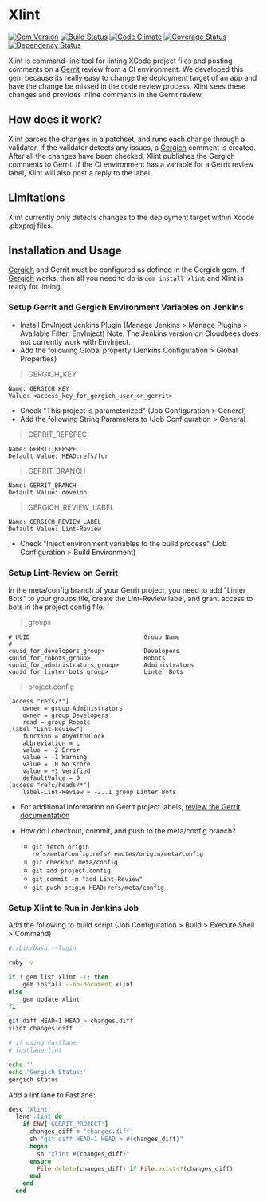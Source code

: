 # Xlint

[![Gem Version](https://badge.fury.io/rb/xlint.svg)](https://rubygems.org/gems/xlint)
[![Build Status](https://travis-ci.org/instructure/xlint.svg?branch=master)](https://travis-ci.org/instructure/xlint)
[![Code Climate](https://codeclimate.com/github/instructure/xlint/badges/gpa.svg)](https://codeclimate.com/github/instructure/xlint)
[![Coverage Status](https://coveralls.io/repos/github/instructure/xlint/badge.svg?branch=HEAD)](https://coveralls.io/github/instructure/xlint?branch=HEAD)
[![Dependency Status](https://gemnasium.com/badges/github.com/instructure/xlint.svg)](https://gemnasium.com/github.com/instructure/xlint)

Xlint is command-line tool for linting XCode project files and posting
comments on a [Gerrit](https://www.gerritcodereview.com/) review from a
CI environment. We developed this gem because its really easy to change
the deployment target of an app and have the change be missed in the
code review process. Xlint sees these changes and provides inline comments
in the Gerrit review.

## How does it work?

Xlint parses the changes in a patchset, and runs each change through
a validator. If the validator detects any issues, a [Gergich](https://rubygems.org/gems/gergich)
comment is created. After all the changes have been checked, Xlint
publishes the Gergich comments to Gerrit. If the CI environment has a variable for a Gerrit review label, Xlint will also post a reply to the label.

## Limitations

Xlint currently only detects changes to the deployment target within
Xcode .pbxproj files.

## Installation and Usage

[Gergich][gergich] and Gerrit must be configured as defined in the Gergich gem. If
[Gergich][gergich] works, then all you need to do is `gem install xlint` and Xlint
is ready for linting.

[gergich]: https://github.com/instructure/gergich

### Setup Gerrit and Gergich Environment Variables on Jenkins
* Install EnvInject Jenkins Plugin (Manage Jenkins > Manage Plugins > Available Filter: EnvInject)
Note: The Jenkins version on Cloudbees does not currently work with EnvInject.
* Add the following Global property (Jenkins Configuration > Global Properties)

> GERGICH_KEY
```
Name: GERGICH_KEY
Value: <access_key_for_gergich_user_on_gerrit>
```

* Check "This project is parameterized" (Job Configuration > General)
* Add the following String Parameters to (Job Configuration > General

> GERRIT_REFSPEC
```
Name: GERRIT_REFSPEC
Default Value: HEAD:refs/for
```

> GERRIT_BRANCH
```
Name: GERRIT_BRANCH
Default Value: develop 
```

> GERGICH_REVIEW_LABEL
```
Name: GERGICH_REVIEW_LABEL
Default Value: Lint-Review
```

* Check "Inject environment variables to the build process" (Job Configuration > Build Environment)

### Setup Lint-Review on Gerrit
In the meta/config branch of your Gerrit project, you need to add "Linter Bots" to your groups file, create the Lint-Review label, and grant access to bots in the project.config file.

> groups
```
# UUID                                Group Name
#
<uuid_for_developers_group>           Developers
<uuid_for_robots_group>               Robots
<uuid_for_administrators_group>       Administrators
<uuid_for_linter_bots_group>          Linter Bots
```

> project.config
```
[access "refs/*"]
    owner = group Administrators
    owner = group Developers
    read = group Robots
[label "Lint-Review"]
    function = AnyWithBlock
    abbreviation = L
    value = -2 Error
    value = -1 Warning
    value =  0 No score
    value = +1 Verified
    defaultValue = 0
[access "refs/heads/*"]
    label-Lint-Review = -2..1 group Linter Bots
```

* For additional information on Gerrit project labels, [review the Gerrit documentation](https://gerrit-review.googlesource.com/Documentation/config-labels.html)

* How do I checkout, commit, and push to the meta/config branch?
    * ``` git fetch origin refs/meta/config:refs/remotes/origin/meta/config ```
    * ``` git checkout meta/config ```
    * ``` git add project.config ```
    * ``` git commit -m "add Lint-Review" ```
    * ``` git push origin HEAD:refs/meta/config ```

### Setup Xlint to Run in Jenkins Job
Add the following to build script (Job Configuration > Build > Execute Shell > Command)
``` bash
#!/bin/bash --login

ruby -v

if ! gem list xlint -i; then
    gem install --no-document xlint
else
    gem update xlint
fi

git diff HEAD~1 HEAD > changes.diff
xlint changes.diff

# if using Fastlane
# fastlane lint

echo ''
echo 'Gergich Status:'
gergich status
```

Add a lint lane to Fastlane:
``` ruby
desc 'Xlint'
  lane :lint do
    if ENV['GERRIT_PROJECT']
      changes_diff = 'changes.diff'
      sh "git diff HEAD~1 HEAD > #{changes_diff}"
      begin
        sh "xlint #{changes_diff}"
      ensure
        File.delete(changes_diff) if File.exists?(changes_diff)
      end
    end
  end
```
